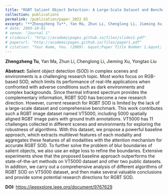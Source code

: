 ```yaml
---
title: "RGBT Salient Object Detection: A Large-Scale Dataset and Benchmark (TMM 2022)"
collection: publications
permalink: /publication/paper_2022_01
excerpt: "**Zhengzheng Tu**, Yan Ma, Zhun Li, Chenglong Li, Jieming Xu, Yongtao Liu"
# date: 2009-10-01
# venue: "Journal 1"
# slidesurl: "http://academicpages.github.io/files/slides1.pdf"
# paperurl: "http://academicpages.github.io/files/paper1.pdf"
# citation: "Your Name, You. (2009). &quot;Paper Title Number 1.&quot; <i>Journal 1</i>. 1(1)."
---
```


**Zhengzheng Tu**, Yan Ma, Zhun Li, Chenglong Li, Jieming Xu, Yongtao Liu

**Abstract:** Salient object detection (SOD) in complex scenes and environments is a challenging research topic. Most works focus on RGB-based SOD, which limits its performance of real-life applications when confronted with adverse conditions such as dark environments and complex backgrounds. Since thermal infrared spectrum provides the complementary information, RGBT SOD has become a new research direction. However, current research for RGBT SOD is limited by the lack of a large-scale dataset and comprehensive benchmark. This work contributes such a RGBT image dataset named VT5000, including 5000 spatially aligned RGBT image pairs with ground truth annotations. VT5000 has 11 challenges collected in different scenes and environments for exploring the robustness of algorithms. With this dataset, we propose a powerful baseline approach, which extracts multilevel features of each modality and aggregates these features of all modalities with the attention mechanism for accurate RGBT SOD. To further solve the problem of blur boundaries of salient objects, we also use an edge loss to refine the boundaries. Extensive experiments show that the proposed baseline approach outperforms the state-of-the-art methods on VT5000 dataset and other two public datasets. In addition, we carry out a comprehensive analysis of different algorithms of RGBT SOD on VT5000 dataset, and then make several valuable conclusions and provide some potential research directions for RGBT SOD.

**DOI:** https://ieeexplore.ieee.org/document/9767629
